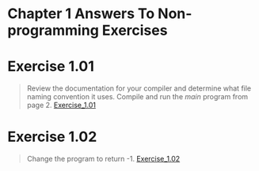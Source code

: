 # Chapter 1 Answers To Non-programming Exercises

# Exercise 1.01
> Review the documentation for your compiler and determine what file naming convention it uses. Compile and run the _main_ program from page 2.
[Exercise_1.01](Exercise_1.01.cpp)

# Exercise 1.02
> Change the program to return -1. 
[Exercise_1.02](Exercise_1.02.cpp)



